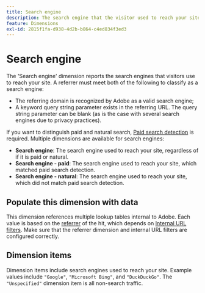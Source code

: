 ```yaml
---
title: Search engine
description: The search engine that the visitor used to reach your site.
feature: Dimensions
exl-id: 2815f1fa-d938-4d2b-b864-c4ed834f3ed3
---
```

# Search engine

The 'Search engine' dimension reports the search engines that visitors use to reach your site. A referrer must meet both of the following to classify as a search engine:

* The referring domain is recognized by Adobe as a valid search engine;
* A keyword query string parameter exists in the referring URL. The query string parameter can be blank (as is the case with several search engines due to privacy practices).

If you want to distinguish paid and natural search, [Paid search detection](/help/admin/admin/paid-search-detection/paid-search-detection.md) is required. Multiple dimensions are available for search engines:

* **Search engine**: The search engine used to reach your site, regardless of if it is paid or natural.
* **Search engine - paid**: The search engine used to reach your site, which matched paid search detection.
* **Search engine - natural**: The search engine used to reach your site, which did not match paid search detection.

## Populate this dimension with data

This dimension references multiple lookup tables internal to Adobe. Each value is based on the [referrer](referrer.md) of the hit, which depends on [Internal URL filters](/help/admin/admin/internal-url-filter-admin.md). Make sure that the referrer dimension and internal URL filters are configured correctly.

## Dimension items

Dimension items include search engines used to reach your site. Example values include `"Google"`, `"Microsoft Bing"`, and `"DuckDuckGo"`. The `"Unspecified"` dimension item is all non-search traffic.
